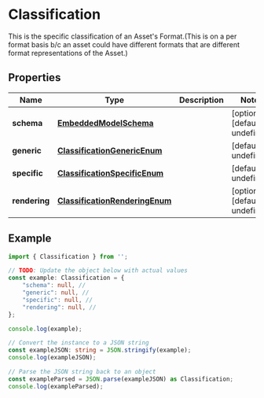 
# Classification

This is the specific classification of an Asset\'s Format.(This is on a per format basis b/c an asset could have different formats that are different format representations of the Asset.)

## Properties

Name | Type | Description | Notes
------------ | ------------- | ------------- | -------------
**schema** | [**EmbeddedModelSchema**](EmbeddedModelSchema) |  | [optional] [default to undefined]
**generic** | [**ClassificationGenericEnum**](ClassificationGenericEnum) |  | [default to undefined]
**specific** | [**ClassificationSpecificEnum**](ClassificationSpecificEnum) |  | [default to undefined]
**rendering** | [**ClassificationRenderingEnum**](ClassificationRenderingEnum) |  | [optional] [default to undefined]

## Example

```typescript
import { Classification } from '';

// TODO: Update the object below with actual values
const example: Classification = {
    "schema": null, // 
    "generic": null, // 
    "specific": null, // 
    "rendering": null, // 
};

console.log(example);

// Convert the instance to a JSON string
const exampleJSON: string = JSON.stringify(example);
console.log(exampleJSON);

// Parse the JSON string back to an object
const exampleParsed = JSON.parse(exampleJSON) as Classification;
console.log(exampleParsed);
```




